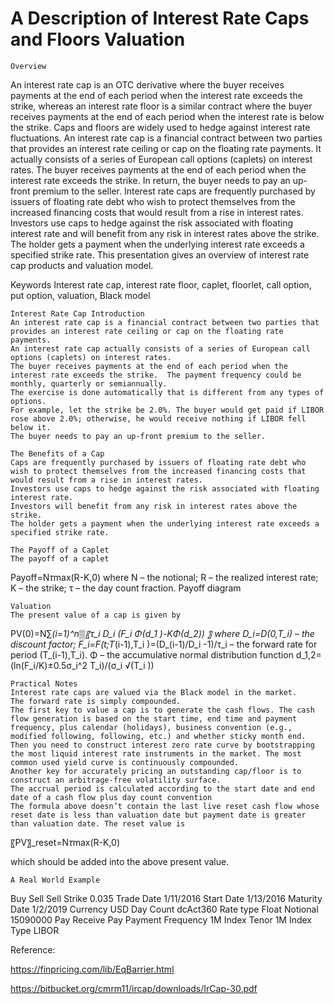# A Description of Interest Rate Caps and Floors Valuation

	Overview
An interest rate cap is an OTC derivative where the buyer receives payments at the end of each period when the interest rate exceeds the strike, whereas an interest rate floor is a similar contract where the buyer receives payments at the end of each period when the interest rate is below the strike. Caps and floors are widely used to hedge against interest rate fluctuations. 
An interest rate cap is a financial contract between two parties that provides an interest rate ceiling or cap on the floating rate payments. It actually consists of a series of European call options (caplets) on interest rates.  The buyer receives payments at the end of each period when the interest rate exceeds the strike.  In return, the buyer needs to pay an up-front premium to the seller.
Interest rate caps are frequently purchased by issuers of floating rate debt who wish to protect themselves from the increased financing costs that would result from a rise in interest rates. Investors use caps to hedge against the risk associated with floating interest rate and will benefit from any risk in interest rates above the strike. The holder gets a payment when the underlying interest rate exceeds a specified strike rate. This presentation gives an overview of interest rate cap products and valuation model. 

Keywords
Interest rate cap, interest rate floor, caplet, floorlet, call option, put option, valuation, Black model

	Interest Rate Cap Introduction
	An interest rate cap is a financial contract between two parties that provides an interest rate ceiling or cap on the floating rate payments.
	An interest rate cap actually consists of a series of European call options (caplets) on interest rates. 
	The buyer receives payments at the end of each period when the interest rate exceeds the strike.  The payment frequency could be monthly, quarterly or semiannually.
	The exercise is done automatically that is different from any types of options.
	For example, let the strike be 2.0%. The buyer would get paid if LIBOR rose above 2.0%; otherwise, he would receive nothing if LIBOR fell below it.
	The buyer needs to pay an up-front premium to the seller.

	The Benefits of a Cap
	Caps are frequently purchased by issuers of floating rate debt who wish to protect themselves from the increased financing costs that would result from a rise in interest rates.
	Investors use caps to hedge against the risk associated with floating interest rate.
	Investors will benefit from any risk in interest rates above the strike.
	The holder gets a payment when the underlying interest rate exceeds a specified strike rate.

	The Payoff of a Caplet
	The payoff of a caplet
Payoff=N*τ*max(R-K,0)
where N – the notional; R – the realized interest rate; K – the strike; τ – the day count fraction.
	Payoff diagram
 

	Valuation
	The present value of a cap is given by
PV(0)=N∑_(i=1)^n▒〖τ_i D_i (F_i Φ(d_1 )-KΦ(d_2)) 〗
where 
D_i=D(0,T_i) – the discount factor; 
F_i=F(t;T_(i-1),T_i )=(D_(i-1)/D_i -1)/τ_i – the forward rate for period (T_(i-1),T_i).
Φ – the accumulative normal distribution function
d_1,2=(ln⁡(F_i/K)±0.5σ_i^2 T_i)/(σ_i √(T_i ))

	Practical Notes
	Interest rate caps are valued via the Black model in the market.
	The forward rate is simply compounded.
	The first key to value a cap is to generate the cash flows. The cash flow generation is based on the start time, end time and payment frequency, plus calendar (holidays), business convention (e.g., modified following, following, etc.) and whether sticky month end.
	Then you need to construct interest zero rate curve by bootstrapping the most liquid interest rate instruments in the market. The most common used yield curve is continuously compounded.
	Another key for accurately pricing an outstanding cap/floor is to construct an arbitrage-free volatility surface. 
	The accrual period is calculated according to the start date and end date of a cash flow plus day count convention
	The formula above doesn’t contain the last live reset cash flow whose reset date is less than valuation date but payment date is greater than valuation date. The reset value is 
〖PV〗_reset=N*τ*max(R-K,0)

   which should be added into the above present value.

	A Real World Example
Buy Sell	Sell
Strike	0.035
Trade Date	1/11/2016
Start Date	1/13/2016
Maturity Date	1/2/2019
Currency	USD
Day Count	dcAct360
Rate type	Float
Notional	15090000
Pay Receive	Pay
Payment Frequency	1M
Index Tenor	1M
Index Type	LIBOR


Reference:

https://finpricing.com/lib/EqBarrier.html

https://bitbucket.org/cmrm11/ircap/downloads/IrCap-30.pdf


